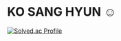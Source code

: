 # KO SANG HYUN ☺️
[![Solved.ac Profile](http://mazassumnida.wtf/api/v2/generate_badge?boj=tyui13)](https://solved.ac/tyui13/)
